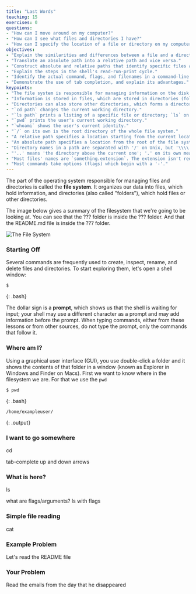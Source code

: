 ```yaml
---
title: "Last Words"
teaching: 15
exercises: 0
questions:
- "How can I move around on my computer?"
- "How can I see what files and directories I have?"
- "How can I specify the location of a file or directory on my computer?"
objectives:
- "Explain the similarities and differences between a file and a directory."
- "Translate an absolute path into a relative path and vice versa."
- "Construct absolute and relative paths that identify specific files and directories."
- "Explain the steps in the shell's read-run-print cycle."
- "Identify the actual command, flags, and filenames in a command-line call."
- "Demonstrate the use of tab completion, and explain its advantages."
keypoints:
- "The file system is responsible for managing information on the disk."
- "Information is stored in files, which are stored in directories (folders)."
- "Directories can also store other directories, which forms a directory tree."
- "`cd path` changes the current working directory."
- "`ls path` prints a listing of a specific file or directory; `ls` on its own lists the current working directory."
- "`pwd` prints the user's current working directory."
- "`whoami` shows the user's current identity."
- "`/` on its own is the root directory of the whole file system."
- "A relative path specifies a location starting from the current location."
- "An absolute path specifies a location from the root of the file system."
- "Directory names in a path are separated with '/' on Unix, but '\\\\' on Windows."
- "'..' means 'the directory above the current one'; '.' on its own means 'the current directory'."
- "Most files' names are `something.extension`. The extension isn't required, and doesn't guarantee anything, but is normally used to indicate the type of data in the file."
- "Most commands take options (flags) which begin with a '-'."
---
```


The part of the operating system responsible for managing files and directories
is called the **file system**.
It organizes our data into files,
which hold information,
and directories (also called "folders"),
which hold files or other directories.

The image below gives a summary of the filesystem that we're going to be looking at. You can see that the ??? folder is inside the ??? folder. And that the README.md file is inside the ??? folder.

![The File System](../fig/filesystem.svg)

### Starting Off

Several commands are frequently used to create, inspect, rename, and delete files and directories.
To start exploring them,
let's open a shell window:

~~~
$
~~~
{: .bash}

The dollar sign is a **prompt**, which shows us that the shell is waiting for input;
your shell may use a different character as a prompt and may add information before
the prompt. When typing commands, either from these lessons or from other sources,
do not type the prompt, only the commands that follow it.

### Where am I?

Using a graphical user interface (GUI), you use double-click a folder and it shows the contents of that folder in a window (known as Explorer in Windows and Finder on Macs). First we want to know where in the filesystem we are. For that we use the `pwd`

~~~
$ pwd
~~~
{: .bash}

~~~
/home/exampleuser/
~~~
{: .output}

### I want to go somewhere
cd

tab-complete
up and down arrows

### What is here?
ls

what are flags/arguments?
ls with flags

### Simple file reading
cat

### Example Problem
Let's read the README file

### Your Problem
Read the emails from the day that he disappeared
